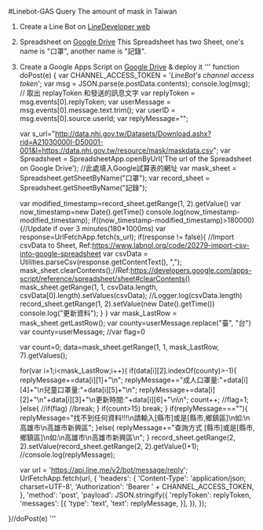 #Linebot-GAS Query The amount of mask in Taiwan

1. Create a Line Bot on [LineDeveloper web ](https://developers.line.biz/zh-hant/)
2. Spreadsheet on [Google Drive](https://drive.google.com)
   This Spreadsheet has two Sheet, one's name is "口罩", another name is "記錄".
3. Create a Google Apps Script on [Google Drive](https://drive.google.com) & deploy it
  '''
  function doPost(e) {
    var CHANNEL_ACCESS_TOKEN = '*LineBot's channel access token*';
    var msg = JSON.parse(e.postData.contents);
    console.log(msg);
    // 取出 replayToken 和發送的訊息文字
    var replyToken = msg.events[0].replyToken;
    var userMessage = msg.events[0].message.text.trim();
    var userID = msg.events[0].source.userId;
    var replyMessage="";

    var s_url="http://data.nhi.gov.tw/Datasets/Download.ashx?rid=A21030000I-D50001-001&l=https://data.nhi.gov.tw/resource/mask/maskdata.csv";
    var Spreadsheet = SpreadsheetApp.openByUrl('The url of the Spreadsheet  on Google Drive'); //此處填入Google試算表的網址
    var mask_sheet = Spreadsheet.getSheetByName("口罩");
    var record_sheet = Spreadsheet.getSheetByName("記錄");

    var modified_timestamp=record_sheet.getRange(1, 2).getValue()
    var now_timestamp=new Date().getTime()
    console.log(now_timestamp-modified_timestamp);
    if((now_timestamp-modified_timestamp)>180000){//Update if over 3 minutes(180*1000ms)
      var response=UrlFetchApp.fetch(s_url);
      if(response != false){
        //Import csvData to Sheet, Ref:https://www.labnol.org/code/20279-import-csv-into-google-spreadsheet
        var csvData = Utilities.parseCsv(response.getContentText(), ",");    
        mask_sheet.clearContents();//Ref:https://developers.google.com/apps-script/reference/spreadsheet/sheet#clearContents()
        mask_sheet.getRange(1, 1, csvData.length, csvData[0].length).setValues(csvData);
          //Logger.log(csvData.length)
        record_sheet.getRange(1, 2).setValue(new Date().getTime())
        console.log("更新資料");
      }
    }
    var mask_LastRow = mask_sheet.getLastRow();
    var county=userMessage.replace("臺", "台")
    var county=userMessage;
    //var flag=0

    var count=0;
    data=mask_sheet.getRange(1, 1, mask_LastRow, 7).getValues();

    for(var i=1;i<mask_LastRow;i++){
      if(data[i][2].indexOf(county)>-1){
        replyMessage+=data[i][1]+"\n";
        replyMessage+="成人口罩量:"+data[i][4]+"\n兒童口罩量:"+data[i][5]+"\n";
        replyMessage+=data[i][2]+"\n"+data[i][3]+"\n更新時間:"+data[i][6]+"\n\n";
        count++;
        //flag=1;
      }else{
        //if(flag)
          //break;
      }
      if(count>15)
        break;
    }
    if(replyMessage===""){
       replyMessage="找不到任何資料!!!\n請輸入[縣市]或是[縣市,鄉鎮區]\n如:\n高雄市\n高雄市新興區";
    }else{
       replyMessage+="查詢方式 [縣市]或是[縣市,鄉鎮區]\n如:\n高雄市\n高雄市新興區\n";
    }
    record_sheet.getRange(2, 2).setValue(record_sheet.getRange(2, 2).getValue()+1);
    //console.log(replyMessage);


   var url = 'https://api.line.me/v2/bot/message/reply';
    UrlFetchApp.fetch(url, {
        'headers': {
        'Content-Type': 'application/json; charset=UTF-8',
        'Authorization': 'Bearer ' + CHANNEL_ACCESS_TOKEN,
      },
      'method': 'post',
      'payload': JSON.stringify({
        'replyToken': replyToken,
        'messages': [{
          'type': 'text',
          'text': replyMessage,
        }],
      }),
    });

  }//doPost(e)
  '''
